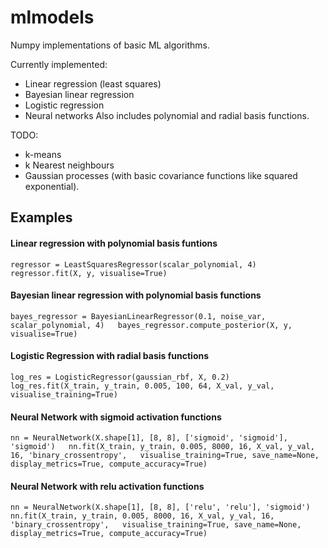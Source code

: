 # mlmodels
Numpy implementations of basic ML algorithms.

Currently implemented:  
* Linear regression (least squares)
* Bayesian linear regression
* Logistic regression
* Neural networks
Also includes polynomial and radial basis functions.

TODO:
* k-means
* k Nearest neighbours
* Gaussian processes (with basic covariance functions like squared exponential).


## Examples

#### Linear regression with polynomial basis funtions
`
regressor = LeastSquaresRegressor(scalar_polynomial, 4)  
regressor.fit(X, y, visualise=True)
`

#### Bayesian linear regression with polynomial basis functions
`
bayes_regressor = BayesianLinearRegressor(0.1, noise_var, scalar_polynomial, 4)  
bayes_regressor.compute_posterior(X, y, visualise=True)
`

#### Logistic Regression with radial basis functions
`
log_res = LogisticRegressor(gaussian_rbf, X, 0.2)  
log_res.fit(X_train, y_train, 0.005, 100, 64, X_val, y_val, visualise_training=True)
`

#### Neural Network with sigmoid activation functions
`
nn = NeuralNetwork(X.shape[1], [8, 8], ['sigmoid', 'sigmoid'], 'sigmoid')  
nn.fit(X_train, y_train, 0.005, 8000, 16, X_val, y_val, 16, 'binary_crossentropy',  
       visualise_training=True, save_name=None, display_metrics=True, compute_accuracy=True)
`

#### Neural Network with relu activation functions
`
nn = NeuralNetwork(X.shape[1], [8, 8], ['relu', 'relu'], 'sigmoid')  
nn.fit(X_train, y_train, 0.005, 8000, 16, X_val, y_val, 16, 'binary_crossentropy',  
       visualise_training=True, save_name=None, display_metrics=True, compute_accuracy=True)
`
